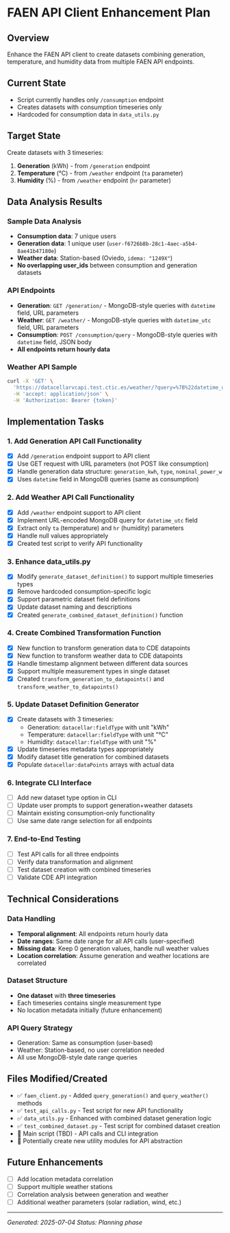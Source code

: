 # FAEN API Client Enhancement Plan

## Overview
Enhance the FAEN API client to create datasets combining generation, temperature, and humidity data from multiple FAEN API endpoints.

## Current State
- Script currently handles only `/consumption` endpoint
- Creates datasets with consumption timeseries only
- Hardcoded for consumption data in `data_utils.py`

## Target State
Create datasets with 3 timeseries:
1. **Generation** (kWh) - from `/generation` endpoint
2. **Temperature** (°C) - from `/weather` endpoint (`ta` parameter)
3. **Humidity** (%) - from `/weather` endpoint (`hr` parameter)

## Data Analysis Results

### Sample Data Analysis
- **Consumption data**: 7 unique users
- **Generation data**: 1 unique user (`user-f6726b8b-28c1-4aec-a5b4-8ae41b47180e`)
- **Weather data**: Station-based (Oviedo, `idema: "1249X"`)
- **No overlapping user_ids** between consumption and generation datasets

### API Endpoints
- **Generation**: `GET /generation/` - MongoDB-style queries with `datetime` field, URL parameters
- **Weather**: `GET /weather/` - MongoDB-style queries with `datetime_utc` field, URL parameters  
- **Consumption**: `POST /consumption/query` - MongoDB-style queries with `datetime` field, JSON body
- **All endpoints return hourly data**

### Weather API Sample
```bash
curl -X 'GET' \
  'https://datacellarvcapi.test.ctic.es/weather/?query=%7B%22datetime_utc%22%3A%20%7B%22%24gte%22%3A%20%7B%22%24date%22%3A%20%222025-05-01T00%3A00%3A00%2B0200%22%7D%2C%20%22%24lte%22%3A%20%7B%22%24date%22%3A%20%222025-06-01T00%3A00%3A00%2B0200%22%7D%7D%7D&limit=10000&sort=%2Bdatetime' \
  -H 'accept: application/json' \
  -H 'Authorization: Bearer {token}'
```

## Implementation Tasks

### 1. Add Generation API Call Functionality
- [x] Add `/generation` endpoint support to API client
- [x] Use GET request with URL parameters (not POST like consumption)
- [x] Handle generation data structure: `generation_kwh`, `type`, `nominal_power_w`
- [x] Uses `datetime` field in MongoDB queries (same as consumption)

### 2. Add Weather API Call Functionality  
- [x] Add `/weather` endpoint support to API client
- [x] Implement URL-encoded MongoDB query for `datetime_utc` field
- [x] Extract only `ta` (temperature) and `hr` (humidity) parameters
- [x] Handle null values appropriately
- [x] Created test script to verify API functionality

### 3. Enhance data_utils.py
- [x] Modify `generate_dataset_definition()` to support multiple timeseries types
- [x] Remove hardcoded consumption-specific logic
- [x] Support parametric dataset field definitions
- [x] Update dataset naming and descriptions
- [x] Created `generate_combined_dataset_definition()` function

### 4. Create Combined Transformation Function
- [x] New function to transform generation data to CDE datapoints
- [x] New function to transform weather data to CDE datapoints  
- [x] Handle timestamp alignment between different data sources
- [x] Support multiple measurement types in single dataset
- [x] Created `transform_generation_to_datapoints()` and `transform_weather_to_datapoints()`

### 5. Update Dataset Definition Generator
- [x] Create datasets with 3 timeseries:
  - Generation: `datacellar:fieldType` with unit "kWh"
  - Temperature: `datacellar:fieldType` with unit "°C" 
  - Humidity: `datacellar:fieldType` with unit "%"
- [x] Update timeseries metadata types appropriately
- [x] Modify dataset title generation for combined datasets
- [x] Populate `datacellar:dataPoints` arrays with actual data

### 6. Integrate CLI Interface
- [ ] Add new dataset type option in CLI
- [ ] Update user prompts to support generation+weather datasets
- [ ] Maintain existing consumption-only functionality
- [ ] Use same date range selection for all endpoints

### 7. End-to-End Testing
- [ ] Test API calls for all three endpoints
- [ ] Verify data transformation and alignment
- [ ] Test dataset creation with combined timeseries
- [ ] Validate CDE API integration

## Technical Considerations

### Data Handling
- **Temporal alignment**: All endpoints return hourly data
- **Date ranges**: Same date range for all API calls (user-specified)
- **Missing data**: Keep 0 generation values, handle null weather values
- **Location correlation**: Assume generation and weather locations are correlated

### Dataset Structure
- **One dataset** with **three timeseries**
- Each timeseries contains single measurement type
- No location metadata initially (future enhancement)

### API Query Strategy
- Generation: Same as consumption (user-based)
- Weather: Station-based, no user correlation needed
- All use MongoDB-style date range queries

## Files Modified/Created
- ✅ `faen_client.py` - Added `query_generation()` and `query_weather()` methods
- ✅ `test_api_calls.py` - Test script for new API functionality
- ✅ `data_utils.py` - Enhanced with combined dataset generation logic
- ✅ `test_combined_dataset.py` - Test script for combined dataset creation
- 🔄 Main script (TBD) - API calls and CLI integration
- 🔄 Potentially create new utility modules for API abstraction

## Future Enhancements
- [ ] Add location metadata correlation
- [ ] Support multiple weather stations
- [ ] Correlation analysis between generation and weather
- [ ] Additional weather parameters (solar radiation, wind, etc.)

---
*Generated: 2025-07-04*
*Status: Planning phase*